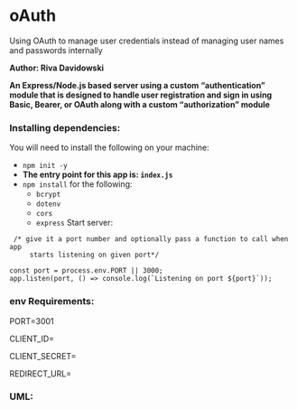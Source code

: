 # oAuth
 Using OAuth to manage user credentials instead of managing user names and passwords internally

 **Author: Riva Davidowski**

**An Express/Node.js based server using a custom “authentication” module that is designed to handle user registration and sign in using Basic, Bearer, or OAuth along with a custom “authorization” module**

### Installing dependencies:


You will need to install the following on your machine:

- `npm init -y `
- **The entry point for this app is: `index.js`**
- `npm install` for the following:
    - `bcrypt`
    - `dotenv`
    - `cors`
    -  `express`
Start server:
   
```
 /* give it a port number and optionally pass a function to call when app
     starts listening on given port*/

const port = process.env.PORT || 3000;
app.listen(port, () => console.log(`Listening on port ${port}`));

```

### env Requirements:

PORT=3001 

CLIENT_ID=

CLIENT_SECRET=

REDIRECT_URL=

### UML: